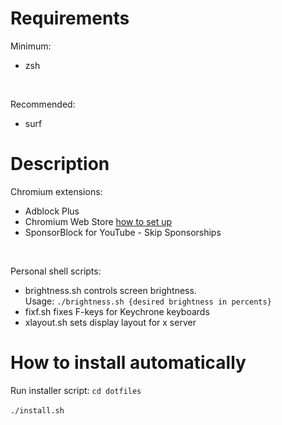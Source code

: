 # Requirements

Minimum:
 - zsh

<br>

Recommended:
 - surf

# Description

Chromium extensions:
 - Adblock Plus
 - Chromium Web Store <span class="external-link"><a href="https://github.com/NeverDecaf/chromium-web-store" target="_blank">how to set up</a></span>
 - SponsorBlock for YouTube - Skip Sponsorships

<br>

Personal shell scripts:
 - brightness.sh controls screen brightness. <br>
   Usage: ```./brightness.sh {desired brightness in percents} ```
 - fixf.sh fixes F-keys for Keychrone keyboards
 - xlayout.sh sets display layout for x server

# How to install automatically
Run installer script:
``` cd dotfiles ```
<br>
<br>
``` ./install.sh ```
